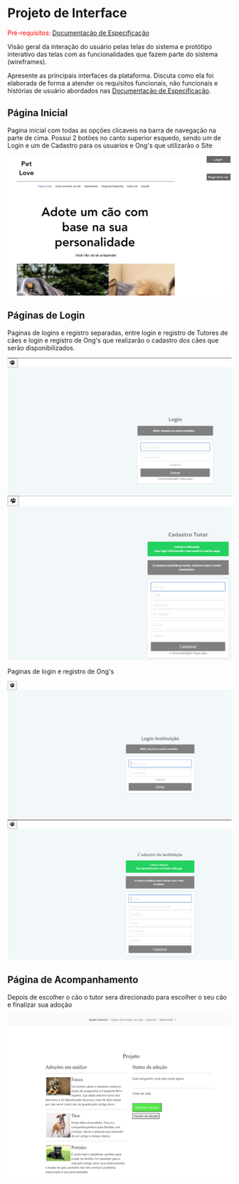 
# Projeto de Interface

<span style="color:red">Pré-requisitos: <a href="2-Especificação do Projeto.md"> Documentação de Especificação</a></span>

Visão geral da interação do usuário pelas telas do sistema e protótipo interativo das telas com as funcionalidades que fazem parte do sistema (wireframes).

 Apresente as principais interfaces da plataforma. Discuta como ela foi elaborada de forma a atender os requisitos funcionais, não funcionais e histórias de usuário abordados nas <a href="2-Especificação do Projeto.md"> Documentação de Especificação</a>.

## Página Inicial

Pagina inicial com todas as opções clicaveis na barra de navegação na parte de cima. 
Possui 2 botões no canto superior esquedo, sendo um de Login e um de Cadastro para os usuarios e Ong's que utilizarão o Site


![Início](img/inicio.png)

## Páginas de Login

Paginas de logins e registro separadas, entre login e registro de Tutores de cães e login e registro de Ong's que realizarão o cadastro dos cães que serão disponibilizados. 

![login](img/login.png)  ![regristro](img/cadastro_tutor.png)

Paginas de login e registro de Ong's 

![login](img/login_ong.png)  ![regristro](img/cadastro_ong.png)

## Página de Acompanhamento 

Depois de escolher o cão o tutor sera direcionado para escolher o seu cão e finalizar sua adoção 

![acap](img/acompanhamento.png)
